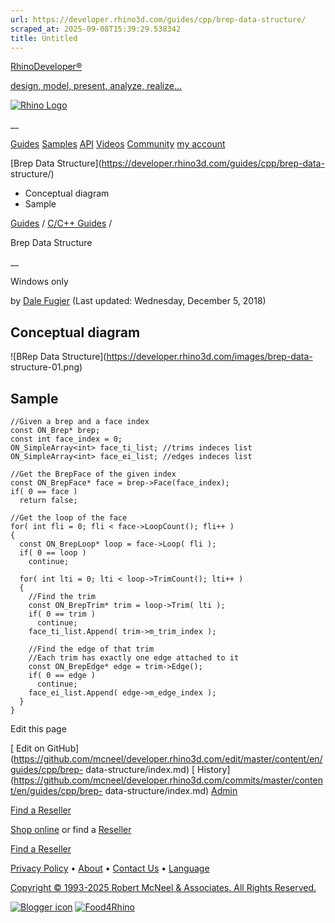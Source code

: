 ```yaml
---
url: https://developer.rhino3d.com/guides/cpp/brep-data-structure/
scraped_at: 2025-09-08T15:39:29.538342
title: Untitled
---
```


[RhinoDeveloper®](/)

[design, model, present, analyze, realize...](/)

[![Rhino Logo](https://developer.rhino3d.com/images/rhinodevlogo.png)](/)

__

[Guides](https://developer.rhino3d.com/guides)
[Samples](https://developer.rhino3d.com/samples)
[API](https://developer.rhino3d.com/api)
[Videos](https://developer.rhino3d.com/videos)
[Community](https://discourse.mcneel.com/c/rhino-developer) [my account
](https://www.rhino3d.com/my-account/ "Manage your account, licenses, and
teams")

[Brep Data Structure](https://developer.rhino3d.com/guides/cpp/brep-data-
structure/)

  * Conceptual diagram
  * Sample

[Guides](https://developer.rhino3d.com/en/guides/) / [C/C++
Guides](https://developer.rhino3d.com/en/guides/cpp/) /

Brep Data Structure

__

Windows only

by [Dale Fugier](https://discourse.mcneel.com/u/dale/) (Last updated:
Wednesday, December 5, 2018)

## Conceptual diagram

![BRep Data Structure](https://developer.rhino3d.com/images/brep-data-
structure-01.png)

## Sample

    
    
    //Given a brep and a face index
    const ON_Brep* brep;
    const int face_index = 0;
    ON_SimpleArray<int> face_ti_list; //trims indeces list
    ON_SimpleArray<int> face_ei_list; //edges indeces list
    
    //Get the BrepFace of the given index
    const ON_BrepFace* face = brep->Face(face_index);
    if( 0 == face )
      return false;
    
    //Get the loop of the face
    for( int fli = 0; fli < face->LoopCount(); fli++ )
    {
      const ON_BrepLoop* loop = face->Loop( fli );
      if( 0 == loop )
        continue;
    
      for( int lti = 0; lti < loop->TrimCount(); lti++ )
      {
        //Find the trim
        const ON_BrepTrim* trim = loop->Trim( lti );
        if( 0 == trim )
          continue;
        face_ti_list.Append( trim->m_trim_index );
    
        //Find the edge of that trim
        //Each trim has exactly one edge attached to it
        const ON_BrepEdge* edge = trim->Edge();
        if( 0 == edge )
          continue;
        face_ei_list.Append( edge->m_edge_index );
      }
    }
    

Edit this page

[ Edit on
GitHub](https://github.com/mcneel/developer.rhino3d.com/edit/master/content/en/guides/cpp/brep-
data-structure/index.md) [
History](https://github.com/mcneel/developer.rhino3d.com/commits/master/content/en/guides/cpp/brep-
data-structure/index.md) [ Admin](https://developer.rhino3d.com/admin)

[Find a Reseller](https://www.rhino3d.com/sales)

[Shop online](https://www.rhino3d.com/store) or find a
[Reseller](https://www.rhino3d.com/sales)

[Find a Reseller](https://www.rhino3d.com/sales)

[Privacy Policy](https://www.rhino3d.com/privacy) •
[About](https://www.rhino3d.com/mcneel/about) • [Contact
Us](https://www.rhino3d.com/mcneel/contact) • [
Language](https://www.rhino3d.com/language "Change to a different region or
language")

[Copyright © 1993-2025 Robert McNeel & Associates. All Rights
Reserved.](https://www.rhino3d.com/mcneel/about)

[](https://www.facebook.com/McNeelRhinoceros/)
[](https://twitter.com/bobmcneel) [](https://www.linkedin.com/groups/75313/)
[](https://www.youtube.com/user/RhinoGuide/videos) [](https://vimeo.com/rhino)
[![Blogger
icon](https://developer.rhino3d.com/images/blogger.svg)](http://blog.rhino3d.com/)
[![Food4Rhino](https://developer.rhino3d.com/images/f4r_icon_01.svg)](https://www.food4rhino.com)

